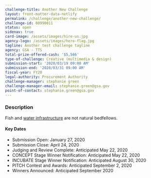 ```yaml
---
challenge-title: Another New Challenge
layout: front-matter-data-netlify
permalink: /challenge/another-new-challenge/
challenge-id: 00990011
status: open
sidenav: true
card-image: /assets/images/hire-us.jpg
agency-logo: /assets/images/hero-flag.jpg
tagline: Another test challenge tagline
agency: GSA - TTS
total-prize-offered-cash: '$5,566'
type-of-challenge: Creative (multimedia & design)
submission-start: '2020/03/19 09:00 AM'
submission-end: '2020/03/31 09:00 AM'
fiscal-year: FY20
legal-authority: Procurement Authority
challenge-manager: stephanie green
challenge-manager-email: stephanie.green@gsa.gov
point-of-contact: stephanie.green@gsa.gov
---
```

### Description



Fish and [water infrastructure](https://www.example.com) are not natural bedfellows. 



#### Key Dates

* Submission Open: January 27, 2020
* Submission Close: April 24, 2020
* Judging and Review Complete: Anticipated May 22, 2020
* CONCEPT Stage Winner Notification: Anticipated May 22, 2020
* INCUBATE Stage Winner Notification: Anticipated August 30, 2020
* PITCH Contest and Awards: Anticipated September 2, 2020
* Winners Announced: Anticipated September 2020